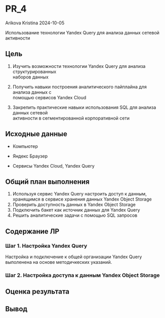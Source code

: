 # PR_4
Arikova Kristina
2024-10-05

Использование технологии Yandex Query для анализа данных сетевой
активности

## Цель

1.  Изучить возможности технологии Yandex Query для анализа
    структурированных  
    наборов данных

2.  Получить навыки построения аналитического пайплайна для анализа
    данных с  
    помощью сервисов Yandex Cloud

3.  Закрепить практические навыки использования SQL для анализа данных
    сетевой  
    активности в сегментированной корпоративной сети

## Исходные данные

-   Компьютер

-   Яндекс Браузер

-   Сервисы Yandex Cloud, Yandex Query

## Общий план выполнения

1.  Используя сервис Yandex Query настроить доступ к данным, хранящимся
    в сервисе хранения данных Yandex Object Storage
2.  Проверить доступность данных в Yandex Object Storage
3.  Подключить бакет как источник данных для Yandex Query
4.  Решить аналитические задачи с помощью SQL запросов

## Содержание ЛР

### Шаг 1. Настройка Yandex Query

Настройка и подключение к общей организации Yandex Query выполенена на
основе методичкеских указаний.

### Шаг 2. Настройка доступа к данным Yandex Object Storage

## Оценка результата

## Вывод
